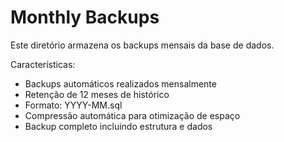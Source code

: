 # Monthly Backups

Este diretório armazena os backups mensais da base de dados.

Características:
- Backups automáticos realizados mensalmente
- Retenção de 12 meses de histórico
- Formato: YYYY-MM.sql
- Compressão automática para otimização de espaço
- Backup completo incluindo estrutura e dados
